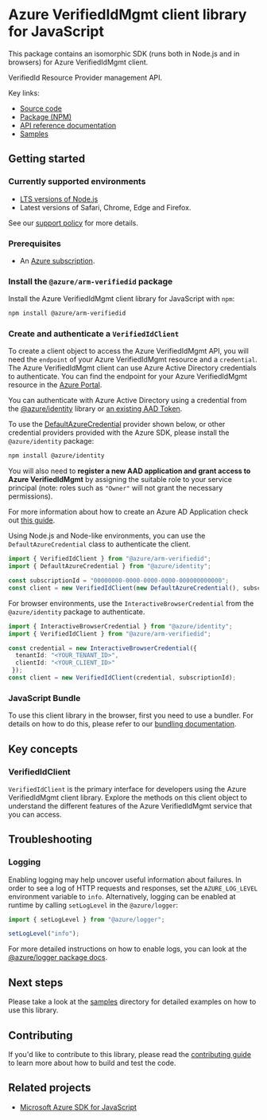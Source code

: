 # Azure VerifiedIdMgmt client library for JavaScript

This package contains an isomorphic SDK (runs both in Node.js and in browsers) for Azure VerifiedIdMgmt client.

VerifiedId Resource Provider management API.

Key links:

- [Source code](https://github.com/Azure/azure-sdk-for-js/tree/main/sdk/verifiedid/arm-verifiedid)
- [Package (NPM)](https://www.npmjs.com/package/@azure/arm-verifiedid)
- [API reference documentation](https://learn.microsoft.com/javascript/api/@azure/arm-verifiedid?view=azure-node-preview)
- [Samples](https://github.com/Azure/azure-sdk-for-js/tree/main/sdk/verifiedid/arm-verifiedid/samples)

## Getting started

### Currently supported environments

- [LTS versions of Node.js](https://github.com/nodejs/release#release-schedule)
- Latest versions of Safari, Chrome, Edge and Firefox.

See our [support policy](https://github.com/Azure/azure-sdk-for-js/blob/main/SUPPORT.md) for more details.

### Prerequisites

- An [Azure subscription][azure_sub].

### Install the `@azure/arm-verifiedid` package

Install the Azure VerifiedIdMgmt client library for JavaScript with `npm`:

```bash
npm install @azure/arm-verifiedid
```

### Create and authenticate a `VerifiedIdClient`

To create a client object to access the Azure VerifiedIdMgmt API, you will need the `endpoint` of your Azure VerifiedIdMgmt resource and a `credential`. The Azure VerifiedIdMgmt client can use Azure Active Directory credentials to authenticate.
You can find the endpoint for your Azure VerifiedIdMgmt resource in the [Azure Portal][azure_portal].

You can authenticate with Azure Active Directory using a credential from the [@azure/identity][azure_identity] library or [an existing AAD Token](https://github.com/Azure/azure-sdk-for-js/blob/master/sdk/identity/identity/samples/AzureIdentityExamples.md#authenticating-with-a-pre-fetched-access-token).

To use the [DefaultAzureCredential][defaultazurecredential] provider shown below, or other credential providers provided with the Azure SDK, please install the `@azure/identity` package:

```bash
npm install @azure/identity
```

You will also need to **register a new AAD application and grant access to Azure VerifiedIdMgmt** by assigning the suitable role to your service principal (note: roles such as `"Owner"` will not grant the necessary permissions).

For more information about how to create an Azure AD Application check out [this guide](https://learn.microsoft.com/azure/active-directory/develop/howto-create-service-principal-portal).

Using Node.js and Node-like environments, you can use the `DefaultAzureCredential` class to authenticate the client.

```ts snippet:ReadmeSampleCreateClient_Node
import { VerifiedIdClient } from "@azure/arm-verifiedid";
import { DefaultAzureCredential } from "@azure/identity";

const subscriptionId = "00000000-0000-0000-0000-000000000000";
const client = new VerifiedIdClient(new DefaultAzureCredential(), subscriptionId);
```

For browser environments, use the `InteractiveBrowserCredential` from the `@azure/identity` package to authenticate.

```ts snippet:ReadmeSampleCreateClient_Browser
import { InteractiveBrowserCredential } from "@azure/identity";
import { VerifiedIdClient } from "@azure/arm-verifiedid";

const credential = new InteractiveBrowserCredential({
  tenantId: "<YOUR_TENANT_ID>",
  clientId: "<YOUR_CLIENT_ID>"
 });
const client = new VerifiedIdClient(credential, subscriptionId);
```


### JavaScript Bundle
To use this client library in the browser, first you need to use a bundler. For details on how to do this, please refer to our [bundling documentation](https://aka.ms/AzureSDKBundling).

## Key concepts

### VerifiedIdClient

`VerifiedIdClient` is the primary interface for developers using the Azure VerifiedIdMgmt client library. Explore the methods on this client object to understand the different features of the Azure VerifiedIdMgmt service that you can access.

## Troubleshooting

### Logging

Enabling logging may help uncover useful information about failures. In order to see a log of HTTP requests and responses, set the `AZURE_LOG_LEVEL` environment variable to `info`. Alternatively, logging can be enabled at runtime by calling `setLogLevel` in the `@azure/logger`:

```ts snippet:SetLogLevel
import { setLogLevel } from "@azure/logger";

setLogLevel("info");
```

For more detailed instructions on how to enable logs, you can look at the [@azure/logger package docs](https://github.com/Azure/azure-sdk-for-js/tree/main/sdk/core/logger).

## Next steps

Please take a look at the [samples](https://github.com/Azure/azure-sdk-for-js/tree/main/sdk/verifiedid/arm-verifiedid/samples) directory for detailed examples on how to use this library.

## Contributing

If you'd like to contribute to this library, please read the [contributing guide](https://github.com/Azure/azure-sdk-for-js/blob/main/CONTRIBUTING.md) to learn more about how to build and test the code.

## Related projects

- [Microsoft Azure SDK for JavaScript](https://github.com/Azure/azure-sdk-for-js)

[azure_sub]: https://azure.microsoft.com/free/
[azure_portal]: https://portal.azure.com
[azure_identity]: https://github.com/Azure/azure-sdk-for-js/tree/main/sdk/identity/identity
[defaultazurecredential]: https://github.com/Azure/azure-sdk-for-js/tree/main/sdk/identity/identity#defaultazurecredential
